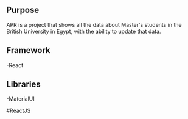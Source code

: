## Purpose

APR is a project that shows all the data about Master's students in the British University in Egypt, with the ability to update that data.

## Framework
-React

## Libraries
-MaterialUI

#ReactJS
